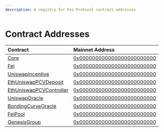 ```yaml
---
description: A registry for Fei Protocol contract addresses
---
```


# Contract Addresses

| Contract | Mainnet Address |
| :--- | :--- |
| [Core](access-control/core.md) | [0x000000000000000000000000](https://etherscan.io/address/0x0000000000000000000000000000000000000000) |
| [Fei](fei-stablecoin/fei-fei-usd.md) | [0x000000000000000000000000](https://etherscan.io/address/0x0000000000000000000000000000000000000000) |
| [UniswapIncentive](fei-stablecoin/uniswapincentive.md) | [0x000000000000000000000000](https://etherscan.io/address/0x0000000000000000000000000000000000000000) |
| [EthUniswapPCVDeposit](protocol-controlled-value/ethuniswappcvdeposit.md) | [0x000000000000000000000000](https://etherscan.io/address/0x0000000000000000000000000000000000000000) |
| [EthUniswapPCVController](protocol-controlled-value/ethuniswappcvcontroller.md) | [0x000000000000000000000000](https://etherscan.io/address/0x0000000000000000000000000000000000000000) |
| [UniswapOracle](oracles/uniswaporacle.md) | [0x000000000000000000000000](https://etherscan.io/address/0x0000000000000000000000000000000000000000) |
| [BondingCurveOracle](oracles/bondingcurveoracle.md) | [0x000000000000000000000000](https://etherscan.io/address/0x0000000000000000000000000000000000000000) |
| [FeiPool](staking/feipool.md) | [0x000000000000000000000000](https://etherscan.io/address/0x0000000000000000000000000000000000000000) |
| [GenesisGroup](genesis/genesisgroup.md) | [0x000000000000000000000000](https://etherscan.io/address/0x0000000000000000000000000000000000000000) |

